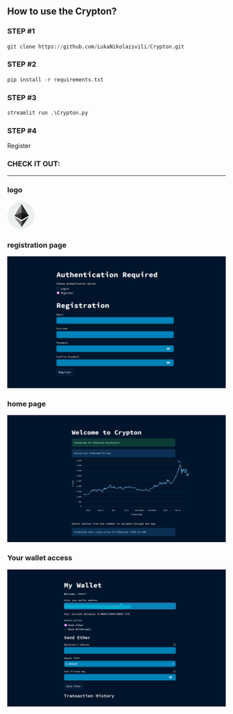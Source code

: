 ## How to use the Crypton?

### STEP #1
```python
git clone https://github.com/LukaNikolaisvili/Crypton.git
```
### STEP #2
```python
pip install -r requirements.txt
```
### STEP #3
```python
streamlit run .\Crypton.py
```
### STEP #4
Register 

### CHECK IT OUT:
---

### logo
![LOGO](patentImages/logo.png)

### registration page
![REGISTER](patentImages/Register.png)

### home page
![HOME](patentImages/home.png)

### Your wallet access
![WALLET](patentImages/wallet.png)


